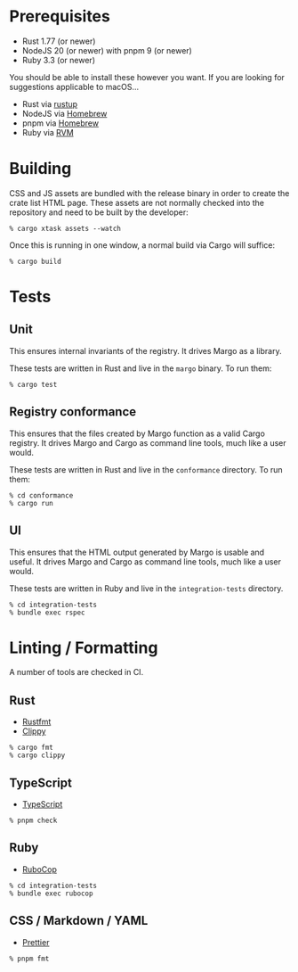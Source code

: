 # Prerequisites

- Rust 1.77 (or newer)
- NodeJS 20 (or newer) with pnpm 9 (or newer)
- Ruby 3.3 (or newer)

You should be able to install these however you want. If you are
looking for suggestions applicable to macOS...

- Rust via [rustup][]
- NodeJS via [Homebrew][]
- pnpm via [Homebrew][]
- Ruby via [RVM][]

[rustup]: https://rustup.rs
[Homebrew]: https://brew.sh
[RVM]: https://rvm.io

# Building

CSS and JS assets are bundled with the release binary in order to
create the crate list HTML page. These assets are not normally checked
into the repository and need to be built by the developer:

```
% cargo xtask assets --watch
```

Once this is running in one window, a normal build via Cargo will suffice:

```
% cargo build
```

# Tests

## Unit

This ensures internal invariants of the registry. It drives Margo as a
library.

These tests are written in Rust and live in the `margo` binary. To run them:

```
% cargo test
```

## Registry conformance

This ensures that the files created by Margo function as a valid Cargo
registry. It drives Margo and Cargo as command line tools, much
like a user would.

These tests are written in Rust and live in the `conformance` directory. To run them:

```
% cd conformance
% cargo run
```

## UI

This ensures that the HTML output generated by Margo is usable and
useful. It drives Margo and Cargo as command line tools, much like a
user would.

These tests are written in Ruby and live in the `integration-tests` directory.

```
% cd integration-tests
% bundle exec rspec
```

# Linting / Formatting

A number of tools are checked in CI.

## Rust

- [Rustfmt][]
- [Clippy][]

```
% cargo fmt
% cargo clippy
```

[Rustfmt]: https://github.com/rust-lang/rustfmt
[Clippy]: https://doc.rust-lang.org/clippy/

## TypeScript

- [TypeScript][]

```
% pnpm check
```

[TypeScript]: https://www.typescriptlang.org

## Ruby

- [RuboCop][]

```
% cd integration-tests
% bundle exec rubocop
```

[RuboCop]: https://github.com/rubocop/rubocop

## CSS / Markdown / YAML

- [Prettier][]

```
% pnpm fmt
```

[prettier]: https://prettier.io
